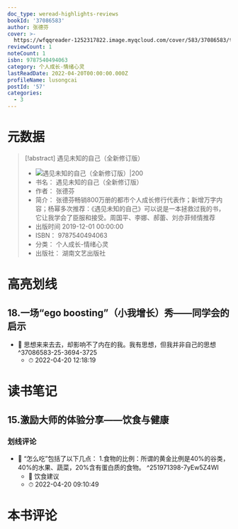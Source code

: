```yaml
---
doc_type: weread-highlights-reviews
bookId: '37086583'
author: 张德芬
cover: >-
  https://wfqqreader-1252317822.image.myqcloud.com/cover/583/37086583/t7_37086583.jpg
reviewCount: 1
noteCount: 1
isbn: 9787540494063
category: 个人成长-情绪心灵
lastReadDate: 2022-04-20T00:00:00.000Z
profileName: lusongcai
postId: '57'
categories:
  - 3
---
```

# 元数据
> [!abstract] 遇见未知的自己（全新修订版）
> - ![ 遇见未知的自己（全新修订版）|200](https://wfqqreader-1252317822.image.myqcloud.com/cover/583/37086583/t7_37086583.jpg)
> - 书名： 遇见未知的自己（全新修订版）
> - 作者： 张德芬
> - 简介： 张德芬畅销800万册的都市个人成长修行代表作；新增万字内容；杨幂多次推荐：《遇见未知的自己》可以说是一本拯救过我的书，它让我学会了臣服和接受。周国平、李娜、郝蕾、刘亦菲倾情推荐
> - 出版时间 2019-12-01 00:00:00
> - ISBN： 9787540494063
> - 分类： 个人成长-情绪心灵
> - 出版社： 湖南文艺出版社

# 高亮划线

## 18.一场“ego boosting”（小我增长）秀——同学会的启示


- 📌 思想来来去去，却影响不了内在的我。我有思想，但我并非自己的思想 ^37086583-25-3694-3725
    - ⏱ 2022-04-20 12:18:19 
# 读书笔记

## 15.激励大师的体验分享——饮食与健康

### 划线评论
- 📌 “怎么吃”包括了以下几点：
1.食物的比例：所谓的黄金比例是40%的谷类，40%的水果、蔬菜，20%含有蛋白质的食物。  ^251971398-7yEw5Z4WI
    - 💭 饮食建议
    - ⏱ 2022-04-20 09:10:49
   
# 本书评论
